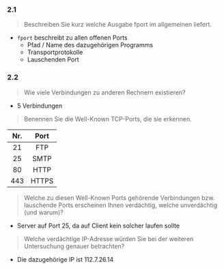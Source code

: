 ###  2.1
> Beschreiben Sie kurz welche Ausgabe fport im allgemeinen liefert.
- `fport` beschreibt zu allen offenen Ports
  - Pfad / Name des dazugehörigen Programms
  - Transportprotokolle
  - Lauschenden Port

###  2.2
> Wie viele Verbindungen zu anderen Rechnern existieren?

- 5 Verbindungen

> Benennen Sie die Well-Known TCP-Ports, die sie erkennen.

Nr. | Port
:---: | :---:
21 | FTP
25 | SMTP
80 | HTTP
443 | HTTPS

> Welche zu diesen Well-Known Ports gehörende Verbindungen bzw. lauschende Ports erscheinen Ihnen verdächtig, welche unverdächtig (und warum)?

- Server auf Port 25, da auf Client kein solcher laufen sollte

> Welche verdächtige IP-Adresse würden Sie bei der weiteren Untersuchung genauer betrachten?

- Die dazugehörige IP ist 112.7.26.14

